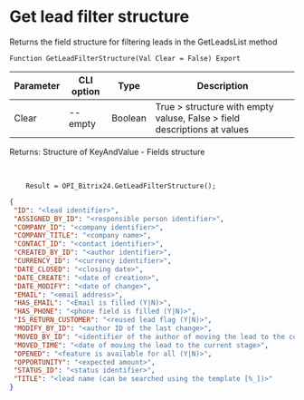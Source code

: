 ﻿---
sidebar_position: 7
---

# Get lead filter structure
 Returns the field structure for filtering leads in the GetLeadsList method



`Function GetLeadFilterStructure(Val Clear = False) Export`

  | Parameter | CLI option | Type | Description |
  |-|-|-|-|
  | Clear | --empty | Boolean | True > structure with empty valuse, False > field descriptions at values |

  
  Returns:  Structure of KeyAndValue - Fields structure

<br/>




```bsl title="Code example"
    Result = OPI_Bitrix24.GetLeadFilterStructure();
```
 



```json title="Result"
{
 "ID": "<lead identifier>",
 "ASSIGNED_BY_ID": "<responsible person identifier>",
 "COMPANY_ID": "<company identifier>",
 "COMPANY_TITLE": "<company name>",
 "CONTACT_ID": "<contact identifier>",
 "CREATED_BY_ID": "<author identifier>",
 "CURRENCY_ID": "<currency identifier>",
 "DATE_CLOSED": "<closing date>",
 "DATE_CREATE": "<date of creation>",
 "DATE_MODIFY": "<date of change>",
 "EMAIL": "<email address>",
 "HAS_EMAIL": "<Email is filled (Y|N)>",
 "HAS_PHONE": "<phone field is filled (Y|N)>",
 "IS_RETURN_CUSTOMER": "<reused lead flag (Y|N)>",
 "MODIFY_BY_ID": "<author ID of the last change>",
 "MOVED_BY_ID": "<identifier of the author of moving the lead to the current stage>",
 "MOVED_TIME": "<date of moving the lead to the current stage>",
 "OPENED": "<feature is available for all (Y|N)>",
 "OPPORTUNITY": "<expected amount>",
 "STATUS_ID": "<status identifier>",
 "TITLE": "<lead name (can be searched using the template [%_])>"
}
```
